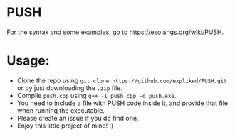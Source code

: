 # PUSH

For the syntax and some examples, go to https://esolangs.org/wiki/PUSH.

# Usage:

* Clone the repo using `git clone https://github.com/expliked/PUSH.git` or by just downloading the `.zip` file.
* Compile `push.cpp` using `g++ -i push.cpp -o push.exe`.
* You need to include a file with PUSH code inside it, and provide that file when running the executable.
* Please create an issue if you do find one.
* Enjoy this little project of mine! :)
